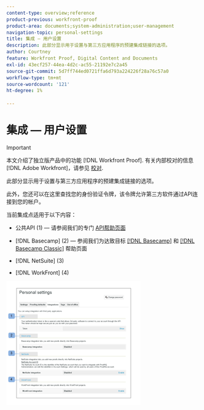 ```yaml
---
content-type: overview;reference
product-previous: workfront-proof
product-area: documents;system-administration;user-management
navigation-topic: personal-settings
title: 集成 — 用户设置
description: 此部分显示用于设置与第三方应用程序的预建集成链接的选项。
author: Courtney
feature: Workfront Proof, Digital Content and Documents
exl-id: 43ecf257-44ea-4d2c-ac55-21192e7c2a45
source-git-commit: 5d7ff744ed0721ffa6d793a224226f28a76c57a0
workflow-type: tm+mt
source-wordcount: '121'
ht-degree: 1%

---
```


# 集成 — 用户设置

>[!IMPORTANT]
>
>本文介绍了独立版产品中的功能 [!DNL Workfront Proof]. 有关内部校对的信息 [!DNL Adobe Workfront]，请参见 [校对](../../../review-and-approve-work/proofing/proofing.md).

此部分显示用于设置与第三方应用程序的预建集成链接的选项。

此外，您还可以在这里查找您的身份验证令牌，该令牌允许第三方软件通过API连接到您的帐户。

当前集成点适用于以下内容：

* 公共API (1) — 请参阅我们的专门 [API帮助页面](https://api.proofhq.com/)
* [!DNL Basecamp] (2) — 参阅我们为达致目标 [[!DNL Basecamp]](https://support.workfront.com/hc/en-us/sections/115000911927-Basecamp) 和 [[!DNL Basecamp Classic]](https://support.workfront.com/hc/en-us/categories/115000588707-Basecamp-Classic) 帮助页面

* [!DNL NetSuite] (3)
* [!DNL WorkFront] (4)

![Integrations_tab_-_Personal_Settings.png](assets/integrations-tab---personal-settings-350x323.png)
